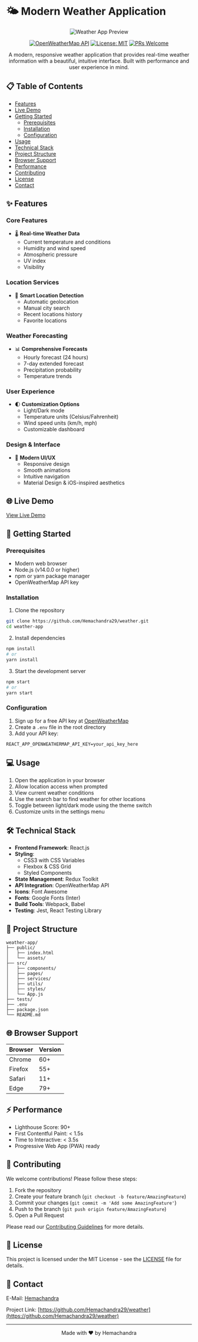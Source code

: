 # 🌤️ Modern Weather Application

<div align="center">

![Weather App Preview](https://hemachandra29.github.io/-Weather/)

[![OpenWeatherMap API](https://img.shields.io/badge/OpenWeatherMap-API-orange)](https://openweathermap.org/api)
[![License: MIT](https://img.shields.io/badge/License-MIT-yellow.svg)](https://opensource.org/licenses/MIT)
[![PRs Welcome](https://img.shields.io/badge/PRs-welcome-brightgreen.svg)](http://makeapullrequest.com)

A modern, responsive weather application that provides real-time weather information with a beautiful, intuitive interface. Built with performance and user experience in mind.

</div>

## 📋 Table of Contents

- [Features](#-features)
- [Live Demo](#-live-demo)
- [Getting Started](#-getting-started)
  - [Prerequisites](#prerequisites)
  - [Installation](#installation)
  - [Configuration](#configuration)
- [Usage](#-usage)
- [Technical Stack](#-technical-stack)
- [Project Structure](#-project-structure)
- [Browser Support](#-browser-support)
- [Performance](#-performance)
- [Contributing](#-contributing)
- [License](#-license)
- [Contact](#-contact)

## ✨ Features

### Core Features
- 🌡️ **Real-time Weather Data**
  - Current temperature and conditions
  - Humidity and wind speed
  - Atmospheric pressure
  - UV index
  - Visibility

### Location Services
- 📍 **Smart Location Detection**
  - Automatic geolocation
  - Manual city search
  - Recent locations history
  - Favorite locations

### Weather Forecasting
- 📊 **Comprehensive Forecasts**
  - Hourly forecast (24 hours)
  - 7-day extended forecast
  - Precipitation probability
  - Temperature trends

### User Experience
- 🌓 **Customization Options**
  - Light/Dark mode
  - Temperature units (Celsius/Fahrenheit)
  - Wind speed units (km/h, mph)
  - Customizable dashboard

### Design & Interface
- 🎨 **Modern UI/UX**
  - Responsive design
  - Smooth animations
  - Intuitive navigation
  - Material Design & iOS-inspired aesthetics

## 🌐 Live Demo

[View Live Demo](https://hemachandra29.github.io/-Weather/)

## 🚀 Getting Started

### Prerequisites

- Modern web browser
- Node.js (v14.0.0 or higher)
- npm or yarn package manager
- OpenWeatherMap API key

### Installation

1. Clone the repository
```bash
git clone https://github.com/Hemachandra29/weather.git
cd weather-app
```

2. Install dependencies
```bash
npm install
# or
yarn install
```

3. Start the development server
```bash
npm start
# or
yarn start
```

### Configuration

1. Sign up for a free API key at [OpenWeatherMap](https://openweathermap.org/api)
2. Create a `.env` file in the root directory
3. Add your API key:
```env
REACT_APP_OPENWEATHERMAP_API_KEY=your_api_key_here
```

## 💻 Usage

1. Open the application in your browser
2. Allow location access when prompted
3. View current weather conditions
4. Use the search bar to find weather for other locations
5. Toggle between light/dark mode using the theme switch
6. Customize units in the settings menu

## 🛠️ Technical Stack

- **Frontend Framework**: React.js
- **Styling**: 
  - CSS3 with CSS Variables
  - Flexbox & CSS Grid
  - Styled Components
- **State Management**: Redux Toolkit
- **API Integration**: OpenWeatherMap API
- **Icons**: Font Awesome
- **Fonts**: Google Fonts (Inter)
- **Build Tools**: Webpack, Babel
- **Testing**: Jest, React Testing Library

## 📁 Project Structure

```
weather-app/
├── public/
│   ├── index.html
│   └── assets/
├── src/
│   ├── components/
│   ├── pages/
│   ├── services/
│   ├── utils/
│   ├── styles/
│   └── App.js
├── tests/
├── .env
├── package.json
└── README.md
```

## 🌐 Browser Support

| Browser | Version |
|---------|---------|
| Chrome  | 60+     |
| Firefox | 55+     |
| Safari  | 11+     |
| Edge    | 79+     |

## ⚡ Performance

- Lighthouse Score: 90+
- First Contentful Paint: < 1.5s
- Time to Interactive: < 3.5s
- Progressive Web App (PWA) ready

## 🤝 Contributing

We welcome contributions! Please follow these steps:

1. Fork the repository
2. Create your feature branch (`git checkout -b feature/AmazingFeature`)
3. Commit your changes (`git commit -m 'Add some AmazingFeature'`)
4. Push to the branch (`git push origin feature/AmazingFeature`)
5. Open a Pull Request

Please read our [Contributing Guidelines](CONTRIBUTING.md) for more details.

## 📝 License

This project is licensed under the MIT License - see the [LICENSE](LICENSE) file for details.

## 📧 Contact

E-Mail: [Hemachandra](hemachandranaidu8888@gmail.com)

Project Link: [https://github.com/Hemachandra29/weather](https://github.com/Hemachandra29/weather)

---

<div align="center">
Made with ❤️ by Hemachandra
</div> 

